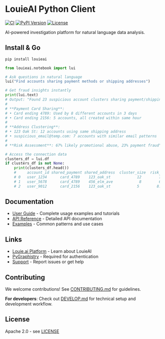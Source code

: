 # LouieAI Python Client

[![CI](https://github.com/graphistry/louie-py/actions/workflows/ci.yml/badge.svg)](https://github.com/graphistry/louie-py/actions/workflows/ci.yml)
[![PyPI Version](https://img.shields.io/pypi/v/louieai.svg)](https://pypi.org/project/louieai/)
[![License](https://img.shields.io/badge/License-Apache%202.0-blue.svg)](LICENSE)

AI-powered investigation platform for natural language data analysis.

## Install & Go

```bash
pip install louieai
```

```python
from louieai.notebook import lui

# Ask questions in natural language  
lui("Find accounts sharing payment methods or shipping addresses")

# Get fraud insights instantly
print(lui.text)
# Output: "Found 23 suspicious account clusters sharing payment/shipping details:
# 
# **Payment Card Sharing**:
# • Card ending 4789: Used by 8 different accounts in 3 days
# • Card ending 2156: 5 accounts, all created within same hour
# 
# **Address Clustering**:
# • 123 Oak St: 12 accounts using same shipping address
# • suspicious_email@temp.com: 7 accounts with similar email patterns
# 
# **Risk Assessment**: 67% likely promotional abuse, 23% payment fraud"

# Access the connection data
clusters_df = lui.df
if clusters_df is not None:
    print(clusters_df.head())
    #     account_id shared_payment shared_address  cluster_size  risk_score
    # 0   user_1234      card_4789    123_oak_st            12        7.2
    # 1   user_5678      card_4789    456_elm_ave            8        6.8  
    # 2   user_9012      card_2156    123_oak_st            5        8.1
```

## Documentation

- [User Guide](https://louie-py.readthedocs.io) - Complete usage examples and tutorials
- [API Reference](https://louie-py.readthedocs.io/en/latest/api/) - Detailed API documentation
- [Examples](https://louie-py.readthedocs.io/en/latest/examples/) - Common patterns and use cases

## Links

- [Louie.ai Platform](https://louie.ai) - Learn about LouieAI
- [PyGraphistry](https://github.com/graphistry/pygraphistry) - Required for authentication
- [Support](https://github.com/graphistry/louie-py/issues) - Report issues or get help

## Contributing

We welcome contributions! See [CONTRIBUTING.md](CONTRIBUTING.md) for guidelines.

**For developers**: Check out [DEVELOP.md](DEVELOP.md) for technical setup and development workflow.

## License

Apache 2.0 - see [LICENSE](LICENSE)